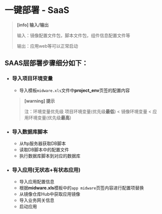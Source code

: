 # 一键部署 - SaaS

> **[info] 输入/输出**
> 
> 输入：镜像配置文件包，脚本文件包，组件信息配置文件等
> 
> 输出：应用web等可以正常启动


## SAAS层部署步骤细分如下：

* ### 导入项目环境变量

  * 导入模板`midware.xls`文件中**project\_env**页签的配置内容
  > **[warning] 提示**
  >
  > 注：环境变量优先级 项目环境变量(优先级**最低**) < 镜像环境变量 < 应用环境变量(优先级**最高**)
  >

* ### 导入数据库脚本

  * 从ftp服务器获取DB脚本
  * 读取DB脚本中的配置文件
  * 执行数据库脚本到对应的数据库

* ### 导入应用(无状态+有状态应用)

  * 导入应用配置信息
  * 根据**midware.xls**模板中的`app midware`页签内容进行配置项替换
  * 从镜像仓库Hub中获取应用镜像
  * 导入业务网关信息
  * 启动应用




